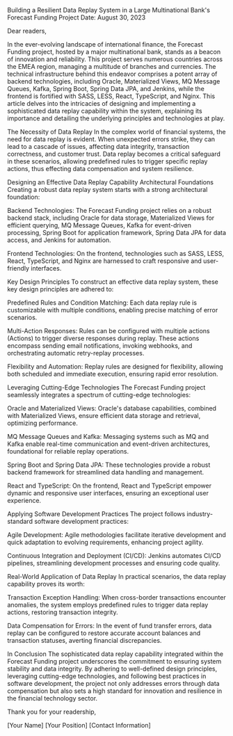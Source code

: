 Building a Resilient Data Replay System in a Large Multinational Bank's Forecast Funding Project
Date: August 30, 2023

Dear readers,

In the ever-evolving landscape of international finance, the Forecast Funding project, hosted by a major multinational bank, stands as a beacon of innovation and reliability. This project serves numerous countries across the EMEA region, managing a multitude of branches and currencies. The technical infrastructure behind this endeavor comprises a potent array of backend technologies, including Oracle, Materialized Views, MQ Message Queues, Kafka, Spring Boot, Spring Data JPA, and Jenkins, while the frontend is fortified with SASS, LESS, React, TypeScript, and Nginx. This article delves into the intricacies of designing and implementing a sophisticated data replay capability within the system, explaining its importance and detailing the underlying principles and technologies at play.

The Necessity of Data Replay
In the complex world of financial systems, the need for data replay is evident. When unexpected errors strike, they can lead to a cascade of issues, affecting data integrity, transaction correctness, and customer trust. Data replay becomes a critical safeguard in these scenarios, allowing predefined rules to trigger specific replay actions, thus effecting data compensation and system resilience.

Designing an Effective Data Replay Capability
Architectural Foundations
Creating a robust data replay system starts with a strong architectural foundation:

Backend Technologies: The Forecast Funding project relies on a robust backend stack, including Oracle for data storage, Materialized Views for efficient querying, MQ Message Queues, Kafka for event-driven processing, Spring Boot for application framework, Spring Data JPA for data access, and Jenkins for automation.

Frontend Technologies: On the frontend, technologies such as SASS, LESS, React, TypeScript, and Nginx are harnessed to craft responsive and user-friendly interfaces.

Key Design Principles
To construct an effective data replay system, these key design principles are adhered to:

Predefined Rules and Condition Matching: Each data replay rule is customizable with multiple conditions, enabling precise matching of error scenarios.

Multi-Action Responses: Rules can be configured with multiple actions (Actions) to trigger diverse responses during replay. These actions encompass sending email notifications, invoking webhooks, and orchestrating automatic retry-replay processes.

Flexibility and Automation: Replay rules are designed for flexibility, allowing both scheduled and immediate execution, ensuring rapid error resolution.

Leveraging Cutting-Edge Technologies
The Forecast Funding project seamlessly integrates a spectrum of cutting-edge technologies:

Oracle and Materialized Views: Oracle's database capabilities, combined with Materialized Views, ensure efficient data storage and retrieval, optimizing performance.

MQ Message Queues and Kafka: Messaging systems such as MQ and Kafka enable real-time communication and event-driven architectures, foundational for reliable replay operations.

Spring Boot and Spring Data JPA: These technologies provide a robust backend framework for streamlined data handling and management.

React and TypeScript: On the frontend, React and TypeScript empower dynamic and responsive user interfaces, ensuring an exceptional user experience.

Applying Software Development Practices
The project follows industry-standard software development practices:

Agile Development: Agile methodologies facilitate iterative development and quick adaptation to evolving requirements, enhancing project agility.

Continuous Integration and Deployment (CI/CD): Jenkins automates CI/CD pipelines, streamlining development processes and ensuring code quality.

Real-World Application of Data Replay
In practical scenarios, the data replay capability proves its worth:

Transaction Exception Handling: When cross-border transactions encounter anomalies, the system employs predefined rules to trigger data replay actions, restoring transaction integrity.

Data Compensation for Errors: In the event of fund transfer errors, data replay can be configured to restore accurate account balances and transaction statuses, averting financial discrepancies.

In Conclusion
The sophisticated data replay capability integrated within the Forecast Funding project underscores the commitment to ensuring system stability and data integrity. By adhering to well-defined design principles, leveraging cutting-edge technologies, and following best practices in software development, the project not only addresses errors through data compensation but also sets a high standard for innovation and resilience in the financial technology sector.

Thank you for your readership,

[Your Name]
[Your Position]
[Contact Information]
